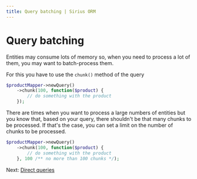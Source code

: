 ```yaml
---
title: Query batching | Sirius ORM
---
```


# Query batching

Entities may consume lots of memory so, when you need to process a lot of them, you may want to batch-process them.

For this you have to use the `chunk()` method of the query

```php
$productMapper->newQuery()
    ->chunk(100, function($product) {
        // do something with the product 
    });
```

There are times when you want to process a large numbers of entities but you know that, based on your query, there shouldn't be that many chunks to be processed. If that's the case, you can set a limit on the number of chunks to be processed.

 ```php
$productMapper->newQuery()
     ->chunk(100, function($product) {
         // do something with the product 
     }, 100 /** no more than 100 chunks */);
 ```

Next: [Direct queries](queries_direct.md) 
